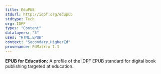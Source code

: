 ```yaml
---
title: EduPUB
stdurl: http://idpf.org/edupub
stdtype: Tech
org: IDPF
types: "Content"
datalayers: "3"
uses: "HTML,EPUB"
context: "Secondary,HigherEd"
provenance: EdMatrix 1.1
---
```

**EPUB for Education:** A profile of the IDPF EPUB standard for digital book publishing targeted at education.
